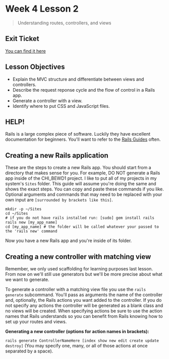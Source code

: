 # Week 4 Lesson 2

> Understanding routes, controllers, and views

## Exit Ticket

[You can find it here](https://docs.google.com/forms/d/1f3uiOqDMThtl77Vwm62KeNyBse41Ult93d0LjoyYt9A/viewform)

## Lesson Objectives

- Explain the MVC structure and differentiate between views and controllers.
- Describe the request reponse cycle and the flow of control in a Rails app.
- Generate a controller with a view.
- Identify where to put CSS and JavaScript files.

## HELP!

Rails is a large complex piece of software. Luckily they have excellent documentation for beginners. You'll want to refer to the [Rails Guides](http://guides.rubyonrails.org) often.

## Creating a new Rails application

These are the steps to create a new Rails app. You should start from a directory that makes sense for you. For example, DO NOT generate a Rails app inside of the CHI_BEWD1 project. I like to put all of my projects in my system's `Sites` folder. This guide will assume you're doing the same and shows the exact steps. You can copy and paste these commands if you like. Optional arguments and commands that may need to be replaced with your own input are `[surrounded by brackets like this]`.

```
mkdir -p ~/Sites
cd ~/Sites
# if you do not have rails installed run: [sudo] gem install rails
rails new [my_app_name]
cd [my_app_name] # the folder will be called whatever your passed to the 'rails new' command
```

Now you have a new Rails app and you're inside of its folder.

## Creating a new controller with matching view

Remember, we only used scaffolding for learning purposes last lesson. From now on we'll still use generators but we'll be more precise about what we want to generate.

To generate a controller with a matching view file you use the `rails generate` subcommand. You'll pass as arguments the name of the controller and, optionally, the Rails actions you want added to the controller. If you do not specify any actions the controller will be generated as a blank class and no views will be created. When specifying actions be sure to use the action names that Rails understands so you can benefit from Rails knowing how to set up your routes and views.

__Generating a new controller (options for action names in brackets):__

`rails generate ControllerNameHere [index show new edit create update destroy]` (You may specify one, many, or all of those actions at once separated by a space).


